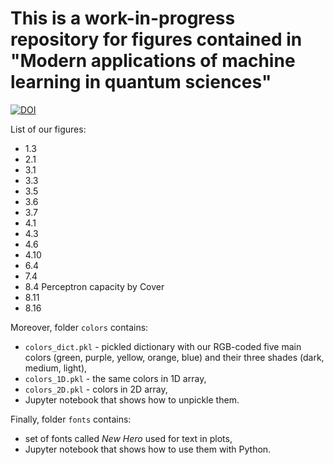# This is a work-in-progress repository for figures contained in "Modern applications of machine learning in quantum sciences"

[![DOI](https://zenodo.org/badge/?.svg)](https://zenodo.org/badge/latestdoi/?)

List of our figures:
- 1.3
- 2.1
- 3.1
- 3.3
- 3.5
- 3.6
- 3.7
- 4.1
- 4.3
- 4.6
- 4.10
- 6.4
- 7.4
- 8.4 Perceptron capacity by Cover
- 8.11
- 8.16

Moreover, folder `colors` contains:
- `colors_dict.pkl` - pickled dictionary with our RGB-coded five main colors (green, purple, yellow, orange, blue) and their three shades (dark, medium, light),
- `colors_1D.pkl` - the same colors in 1D array,
- `colors_2D.pkl` - colors in 2D array,
- Jupyter notebook that shows how to unpickle them.

Finally, folder `fonts` contains:
- set of fonts called *New Hero* used for text in plots,
- Jupyter notebook that shows how to use them with Python.

